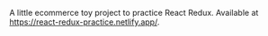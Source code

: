 A little ecommerce toy project to practice React Redux. Available at https://react-redux-practice.netlify.app/.
